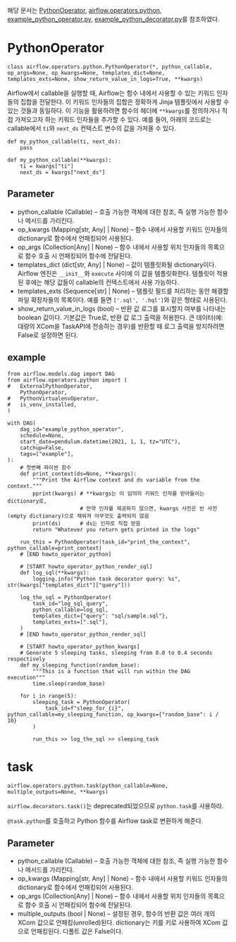 해당 문서는 [PythonOperator](https://airflow.apache.org/docs/apache-airflow/stable/howto/operator/python.html#),
[airflow.operators.python](https://airflow.apache.org/docs/apache-airflow/stable/_api/airflow/operators/python/index.html),
[example_python_operator.py](https://github.com/apache/airflow/blob/providers-amazon/8.13.0/airflow/example_dags/example_python_operator.py),
[example_python_decorator.py](https://github.com/apache/airflow/blob/providers-amazon/8.13.0/airflow/example_dags/example_python_decorator.py)를 참조하였다.
# PythonOperator
`class airflow.operators.python.PythonOperator(*, python_callable, op_args=None, op_kwargs=None, templates_dict=None, templates_exts=None, show_return_value_in_logs=True, **kwargs)`

Airflow에서 callable을 실행할 때, Airflow는 함수 내에서 사용할 수 있는 키워드 인자들의 집합을 전달한다.
이 키워드 인자들의 집합은 정확하게 Jinja 템플릿에서 사용할 수 있는 것들과 동일하다.
이 기능을 활용하려면 함수의 헤더에 `**kwargs`를 정의하거나 직접 가져오고자 하는 키워드 인자들을 추가할 수 있다. 예를 들어, 아래의 코드로는 callable에서 `ti`와 `next_ds` 컨텍스트 변수의 값을 가져올 수 있다.
```
def my_python_callable(ti, next_ds):
    pass
```
```
def my_python_callable(**kwargs):
    ti = kwargs["ti"]
    next_ds = kwargs["next_ds"]
```

## Parameter
- python_callable (Callable) – 호출 가능한 객체에 대한 참조, 즉 실행 가능한 함수나 메서드를 가리킨다.
- op_kwargs (Mapping[str, Any] | None) – 함수 내에서 사용할 키워드 인자들의 dictionary로 함수에서 언패킹되어 사용된다.
- op_args (Collection[Any] | None) – 함수 내에서 사용할 위치 인자들의 목록으로 함수 호출 시 언패킹되어 함수에 전달된다.
- templates_dict (dict[str, Any] | None) – 값이 템플릿화될 dictionary이다. Airflow 엔진은 `__init__`와 `execute` 사이에 이 값을 템플릿화한다. 템플릿이 적용된 후에는 해당 값들이 callable의 컨텍스트에서 사용 가능하다.
- templates_exts (Sequence[str] | None) – 템플릿 필드를 처리하는 동안 해결할 파일 확장자들의 목록이다. 예를 들면 `['.sql', '.hql']`와 같은 형태로 사용된다.
- show_return_value_in_logs (bool) – 반환 값 로그를 표시할지 여부를 나타내는 boolean 값이다. 기본값은 True로, 반환 값 로그 출력을 허용한다.
큰 데이터(예: 대량의 XCom을 TaskAPI에 전송하는 경우)를 반환할 때 로그 출력을 방지하려면 False로 설정하면 된다.

## example
```
from airflow.models.dag import DAG
from airflow.operators.python import (
#   ExternalPythonOperator,
    PythonOperator,
#   PythonVirtualenvOperator,
#   is_venv_installed,
)

with DAG(
    dag_id="example_python_operator",
    schedule=None,
    start_date=pendulum.datetime(2021, 1, 1, tz="UTC"),
    catchup=False,
    tags=["example"],
):
    # 첫번째 파이썬 함수
    def print_context(ds=None, **kwargs):
        """Print the Airflow context and ds variable from the context."""
        pprint(kwargs) # **kwargs는 이 임의의 키워드 인자를 받아들이는 dictionary로,
                       # 만약 인자를 제공하지 않으면, kwargs 사전은 빈 사전(empty dictionary)으로 채워져 아무것도 출력되지 않음
        print(ds)      # ds는 인자로 직접 받음
        return "Whatever you return gets printed in the logs"

    run_this = PythonOperator(task_id="print_the_context", python_callable=print_context)
    # [END howto_operator_python]

    # [START howto_operator_python_render_sql]
    def log_sql(**kwargs):
        logging.info("Python task decorator query: %s", str(kwargs["templates_dict"]["query"]))

    log_the_sql = PythonOperator(
        task_id="log_sql_query",
        python_callable=log_sql,
        templates_dict={"query": "sql/sample.sql"},
        templates_exts=[".sql"],
    )
    # [END howto_operator_python_render_sql]

    # [START howto_operator_python_kwargs]
    # Generate 5 sleeping tasks, sleeping from 0.0 to 0.4 seconds respectively
    def my_sleeping_function(random_base):
        """This is a function that will run within the DAG execution"""
        time.sleep(random_base)

    for i in range(5):
        sleeping_task = PythonOperator(
            task_id=f"sleep_for_{i}", python_callable=my_sleeping_function, op_kwargs={"random_base": i / 10}
        )

        run_this >> log_the_sql >> sleeping_task
```

# task
`airflow.operators.python.task(python_callable=None, multiple_outputs=None, **kwargs)`

`airflow.decorators.task()`는 deprecated되었으므로 `python.task`를 사용하라.

`@task.python`를 호출하고 Python 함수를 Airflow task로 변환하게 해준다.

## Parameter
- python_callable (Callable) – 호출 가능한 객체에 대한 참조, 즉 실행 가능한 함수나 메서드를 가리킨다.
- op_kwargs (Mapping[str, Any] | None) – 함수 내에서 사용할 키워드 인자들의 dictionary로 함수에서 언패킹되어 사용된다.
- op_args (Collection[Any] | None) – 함수 내에서 사용할 위치 인자들의 목록으로 함수 호출 시 언패킹되어 함수에 전달된다.
- multiple_outputs (bool | None) – 설정된 경우, 함수의 반환 값은 여러 개의 XCom 값으로 언패킹(unrolled)된다. dictionary는 키를 키로 사용하여 XCom 값으로 언패킹된다. 디폴트 값은 False이다.
